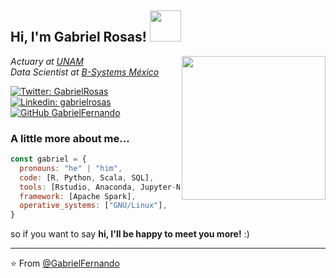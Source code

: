 <h2> Hi, I'm Gabriel Rosas! <img src="https://media1.giphy.com/media/vuPffhfwHawZq/200w.webp?cid=ecf05e47ep6wwqycvq89q3hu23w53sjvw1mc8k0fsj6zwzt0&rid=200w.webp&ct=g" width="50"> </h2>
<img align='right' src="https://media4.giphy.com/media/2Xh8xaZWHHaAMPiwLc/200w.webp" width="230">
<p><em>Actuary at <a href="https://www.unam.mx/">UNAM</a></br>Data Scientist at <a href="https://bsystems.com.mx/nosotros.html">B-Systems México
</em></p>

[![Twitter: GabrielRosas](https://img.shields.io/twitter/follow/girsanov?style=social)](https://twitter.com/girsanov)
[![Linkedin: gabrielrosas](https://img.shields.io/badge/-gabrielrosaszepeda-blue?style=flat-square&logo=Linkedin&logoColor=white&link=https://www.linkedin.com/in/gabriel-rosas-zepeda/)](https://www.linkedin.com/in/gabriel-rosas-zepeda/)
[![GitHub GabrielFernando](https://img.shields.io/github/followers/gabrielfernando01?label=follow&style=social)](https://github.com/gabrielfernando01)

### A little more about me...

```javascript
const gabriel = {
  pronouns: "he" | "him",
  code: [R, Python, Scala, SQL],
  tools: [Rstudio, Anaconda, Jupyter-Notebook],
  framework: [Apache Spark],
  operative_systems: ["GNU/Linux"],
}
```
so if you want to say <b>hi, I'll be happy to meet you more!</b> :)</em>

---

⭐️ From [@GabrielFernando](https://github.com/gabrielfernando01)

<!---
gabrielfernando01/gabrielfernando01 is a ✨ special ✨ repository because its `README.md` (this file) appears on your GitHub profile.
You can click the Preview link to take a look at your changes.
--->
